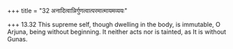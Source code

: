 +++
title = "32 अनादित्वान्निर्गुणत्वात्परमात्मायमव्ययः"

+++
13.32 This supreme self, though dwelling in the body, is immutable, O
Arjuna, being without beginning. It neither acts nor is tainted, as It
is without Gunas.
